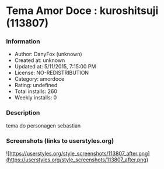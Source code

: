 # Tema Amor Doce : kuroshitsuji (113807)

### Information
- Author: DanyFox (unknown)
- Created at: unknown
- Updated at: 5/11/2015, 7:15:00 PM
- License: NO-REDISTRIBUTION
- Category: amordoce
- Rating: undefined
- Total installs: 260
- Weekly installs: 0


### Description
tema do personagen sebastian


### Screenshots (links to userstyles.org)
![https://userstyles.org/style_screenshots/113807_after.png](https://userstyles.org/style_screenshots/113807_after.png)



